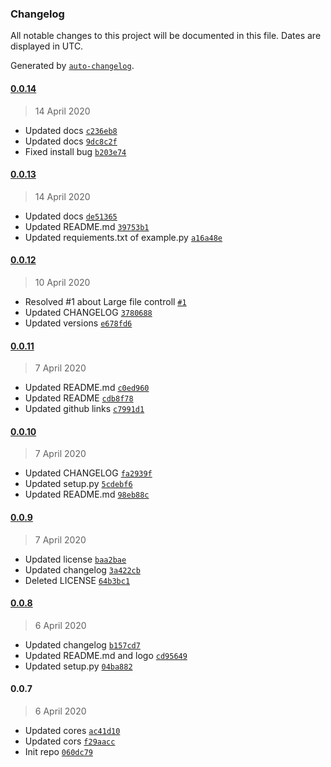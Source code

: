 ### Changelog

All notable changes to this project will be documented in this file. Dates are displayed in UTC.

Generated by [`auto-changelog`](https://github.com/CookPete/auto-changelog).

#### [0.0.14](https://github.com/hidekuma/flask-s3up/compare/0.0.13...0.0.14)

> 14 April 2020

- Updated docs [`c236eb8`](https://github.com/hidekuma/flask-s3up/commit/c236eb8c15913e8a96487634fe0d6705bfb0f229)
- Updated docs [`9dc8c2f`](https://github.com/hidekuma/flask-s3up/commit/9dc8c2f94ed9e16ade5d7c96ffc884efff2f26e2)
- Fixed install bug [`b203e74`](https://github.com/hidekuma/flask-s3up/commit/b203e74b790a8155337720abfba7c5a09c6bfa0d)

#### [0.0.13](https://github.com/hidekuma/flask-s3up/compare/0.0.12...0.0.13)

> 14 April 2020

- Updated docs [`de51365`](https://github.com/hidekuma/flask-s3up/commit/de513658dd960ae3fd81713297e1fb480b3efb97)
- Updated README.md [`39753b1`](https://github.com/hidekuma/flask-s3up/commit/39753b159200a585a27e88019f55fe0f1237f43b)
- Updated requiements.txt of example.py [`a16a48e`](https://github.com/hidekuma/flask-s3up/commit/a16a48eeb521d6675b47cd8ca41f5b7d335dcbe1)

#### [0.0.12](https://github.com/hidekuma/flask-s3up/compare/0.0.11...0.0.12)

> 10 April 2020

- Resolved #1 about Large file controll [`#1`](https://github.com/hidekuma/flask-s3up/issues/1)
- Updated CHANGELOG [`3780688`](https://github.com/hidekuma/flask-s3up/commit/37806886fffabae0acee5c3db2f5ad17f4208099)
- Updated versions [`e678fd6`](https://github.com/hidekuma/flask-s3up/commit/e678fd67ec8a89f10de6fe0713839985be622992)

#### [0.0.11](https://github.com/hidekuma/flask-s3up/compare/0.0.10...0.0.11)

> 7 April 2020

- Updated README.md [`c0ed960`](https://github.com/hidekuma/flask-s3up/commit/c0ed96041a2327a77201a358db1bb2b32431a59d)
- Updated README [`cdb8f78`](https://github.com/hidekuma/flask-s3up/commit/cdb8f7866e19bb0413672eff9281c35440e3c032)
- Updated github links [`c7991d1`](https://github.com/hidekuma/flask-s3up/commit/c7991d1923103dc516b359e15f63e944eb371a6a)

#### [0.0.10](https://github.com/hidekuma/flask-s3up/compare/0.0.9...0.0.10)

> 7 April 2020

- Updated CHANGELOG [`fa2939f`](https://github.com/hidekuma/flask-s3up/commit/fa2939f83d3b816da398f4a77fa163f0988fcf9e)
- Updated setup.py [`5cdebf6`](https://github.com/hidekuma/flask-s3up/commit/5cdebf670f88398bfe0f4aea8ad8a520c3d88d68)
- Updated README.md [`98eb88c`](https://github.com/hidekuma/flask-s3up/commit/98eb88cb7b0af94a3c511278ef465adb0246caca)

#### [0.0.9](https://github.com/hidekuma/flask-s3up/compare/0.0.8...0.0.9)

> 7 April 2020

- Updated license [`baa2bae`](https://github.com/hidekuma/flask-s3up/commit/baa2bae8382a22f529d26ed68a9db932afe8865b)
- Updated changelog [`3a422cb`](https://github.com/hidekuma/flask-s3up/commit/3a422cbdf1484e4eab225d0a3ededd6ac9630749)
- Deleted LICENSE [`64b3bc1`](https://github.com/hidekuma/flask-s3up/commit/64b3bc17504cc8dbcc52b13644e7dd475265aaeb)

#### [0.0.8](https://github.com/hidekuma/flask-s3up/compare/0.0.7...0.0.8)

> 6 April 2020

- Updated changelog [`b157cd7`](https://github.com/hidekuma/flask-s3up/commit/b157cd7e07b483e4def3acb393dc776e5d73ccc1)
- Updated README.md and logo [`cd95649`](https://github.com/hidekuma/flask-s3up/commit/cd95649f22aee8fa0ab36a047a1336966532e893)
- Updated setup.py [`04ba882`](https://github.com/hidekuma/flask-s3up/commit/04ba8820ae3fe6119a13ab7d10e7daed1ac59ff0)

#### 0.0.7

> 6 April 2020

- Updated cores [`ac41d10`](https://github.com/hidekuma/flask-s3up/commit/ac41d109e14b397c4513c2d2ba920c8d137fd9a7)
- Updated cors [`f29aacc`](https://github.com/hidekuma/flask-s3up/commit/f29aacc5a72d14bc006c631a0c00a89023bda54b)
- Init repo [`060dc79`](https://github.com/hidekuma/flask-s3up/commit/060dc79560921fe3c84a470d7da338f65d0ff2ee)
